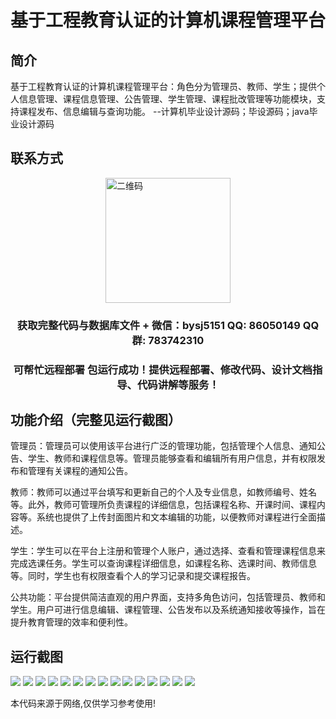 <p><h1 align="center">基于工程教育认证的计算机课程管理平台</h1></p>

## 简介
基于工程教育认证的计算机课程管理平台：角色分为管理员、教师、学生；提供个人信息管理、课程信息管理、公告管理、学生管理、课程批改管理等功能模块，支持课程发布、信息编辑与查询功能。    --计算机毕业设计源码；毕设源码；java毕业设计源码


## 联系方式
<img src="https://bs-1329754181.cos.ap-shanghai.myqcloud.com/wx.jpg" alt="二维码" style="display: block; margin: 0 auto;" width="200px">
<p><h3 align="center">获取完整代码与数据库文件 + 微信：bysj5151 QQ: 86050149 QQ群: 783742310</h3></p>
<p><h3 align="center">可帮忙远程部署 包运行成功！提供远程部署、修改代码、设计文档指导、代码讲解等服务！</h3></p>

## 功能介绍（完整见运行截图）
管理员：管理员可以使用该平台进行广泛的管理功能，包括管理个人信息、通知公告、学生、教师和课程信息等。管理员能够查看和编辑所有用户信息，并有权限发布和管理有关课程的通知公告。

教师：教师可以通过平台填写和更新自己的个人及专业信息，如教师编号、姓名等。此外，教师可管理所负责课程的详细信息，包括课程名称、开课时间、课程内容等。系统也提供了上传封面图片和文本编辑的功能，以便教师对课程进行全面描述。

学生：学生可以在平台上注册和管理个人账户，通过选择、查看和管理课程信息来完成选课任务。学生可以查询课程详细信息，如课程名称、选课时间、教师信息等。同时，学生也有权限查看个人的学习记录和提交课程报告。

公共功能：平台提供简洁直观的用户界面，支持多角色访问，包括管理员、教师和学生。用户可进行信息编辑、课程管理、公告发布以及系统通知接收等操作，旨在提升教育管理的效率和便利性。


## 运行截图
![](https://bs-1329754181.cos.ap-shanghai.myqcloud.com/spring/EngineeringEducationCertificationComputerCourseManagementPlatform/img/001.jpg)
![](https://bs-1329754181.cos.ap-shanghai.myqcloud.com/spring/EngineeringEducationCertificationComputerCourseManagementPlatform/img/002.jpg)
![](https://bs-1329754181.cos.ap-shanghai.myqcloud.com/spring/EngineeringEducationCertificationComputerCourseManagementPlatform/img/003.jpg)
![](https://bs-1329754181.cos.ap-shanghai.myqcloud.com/spring/EngineeringEducationCertificationComputerCourseManagementPlatform/img/004.jpg)
![](https://bs-1329754181.cos.ap-shanghai.myqcloud.com/spring/EngineeringEducationCertificationComputerCourseManagementPlatform/img/005.jpg)
![](https://bs-1329754181.cos.ap-shanghai.myqcloud.com/spring/EngineeringEducationCertificationComputerCourseManagementPlatform/img/006.jpg)
![](https://bs-1329754181.cos.ap-shanghai.myqcloud.com/spring/EngineeringEducationCertificationComputerCourseManagementPlatform/img/007.jpg)
![](https://bs-1329754181.cos.ap-shanghai.myqcloud.com/spring/EngineeringEducationCertificationComputerCourseManagementPlatform/img/008.jpg)
![](https://bs-1329754181.cos.ap-shanghai.myqcloud.com/spring/EngineeringEducationCertificationComputerCourseManagementPlatform/img/009.jpg)
![](https://bs-1329754181.cos.ap-shanghai.myqcloud.com/spring/EngineeringEducationCertificationComputerCourseManagementPlatform/img/010.jpg)
![](https://bs-1329754181.cos.ap-shanghai.myqcloud.com/spring/EngineeringEducationCertificationComputerCourseManagementPlatform/img/011.jpg)
![](https://bs-1329754181.cos.ap-shanghai.myqcloud.com/spring/EngineeringEducationCertificationComputerCourseManagementPlatform/img/012.jpg)
![](https://bs-1329754181.cos.ap-shanghai.myqcloud.com/spring/EngineeringEducationCertificationComputerCourseManagementPlatform/img/013.jpg)
![](https://bs-1329754181.cos.ap-shanghai.myqcloud.com/spring/EngineeringEducationCertificationComputerCourseManagementPlatform/img/014.jpg)
![](https://bs-1329754181.cos.ap-shanghai.myqcloud.com/spring/EngineeringEducationCertificationComputerCourseManagementPlatform/img/015.jpg)

<p>本代码来源于网络,仅供学习参考使用!</p>
